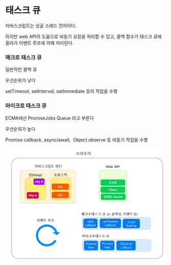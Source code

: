 # 태스크 큐

자바스크립트는 싱글 스래드 언어이다.

하지만 web API의 도움으로 비동기 요청을 처리할 수 있고, 콜백 함수가 태스크 큐에 올라가 이벤트 루프에 의해 처리된다.

### 매크로 태스크 큐

일반적인 콜백 큐

우선순위가 낮다

setTimeout, setInterval, setImmediate 등의 작업을 수행

### 마이크로 태스크 큐

ECMA에선 PromiseJobs Queue 라고 부른다

우선순위가 높다

Promise callback, async/await,  Object.observe 등 비동기 작업을 수행

![](태스크큐_assets/2023-03-16-13-19-29-image.png)
